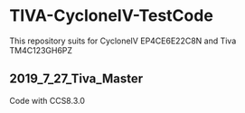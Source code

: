 # TIVA-CycloneIV-TestCode
This repository suits for CycloneIV EP4CE6E22C8N and Tiva TM4C123GH6PZ


## 2019_7_27_Tiva_Master

  Code with CCS8.3.0
  





